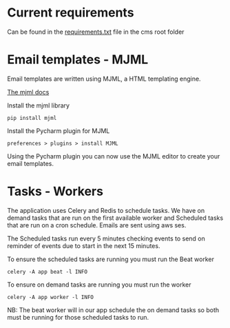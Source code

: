 # Current requirements

Can be found in the [requirements.txt](../requirements.txt") file in the cms root folder


# Email templates - MJML

Email templates are written using MJML, a HTML templating engine.

[The mjml docs](https://mjml.io/)

Install the mjml library

    pip install mjml    

Install the Pycharm plugin for MJML

    preferences > plugins > install MJML

Using the Pycharm plugin you can now use the MJML editor to create your email templates.

# Tasks - Workers
The application uses Celery and Redis to schedule tasks.
We have on demand tasks that are run on the first available worker and Scheduled tasks that are run on a cron schedule.
Emails are sent using aws ses.

The Scheduled tasks run every 5 minutes checking events to send on reminder of events due to start in the next 15 minutes.

To ensure the scheduled tasks are running you must run the Beat worker

    celery -A app beat -l INFO

To ensure on demand tasks are running you must run the worker

    celery -A app worker -l INFO

NB: The beat worker will in our app schedule the on demand tasks so both must be running for those scheduled tasks to run.

